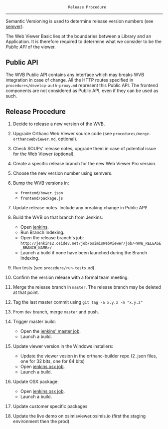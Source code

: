                                 Release Procedure
-------------------------------------------------------------------------------

Semantic Versioning is used to determine release version numbers (see
[semver](http://semver.org/)).

The Web Viewer Basic lies at the boundaries between a Library and an
Application. It is therefore required to determine what we consider to be 
the _Public API_ of the viewer.

## Public API

The WVB Public API contains any interface which may breaks WVB integration
in case of change. All the HTTP routes specified in
`procedures/develop-auth-proxy.md` represent this Public API. The frontend
components are not considered as Public API, even if they can be used as
such.

## Release Procedure

1.  Decide to release a new version of the WVB.

2.  Upgrade Orthanc Web Viewer source code (see 
    `procedures/merge-orthancwebviewer.md`, optional).

3.  Check SOUPs' release notes, upgrade them in case of potential issue for 
    the Web Viewer (optional).

4.  Create a specific release branch for the new Web Viewer Pro version.

5.  Choose the new version number using semvers.

6.  Bump the WVB versions in:

    * `frontend/bower.json`
    * `frontend/package.js`

7.  Update release notes. Include any breaking change in Public API!

8.  Build the WVB on that branch from Jenkins:

    * Open [jenkins](http://jenkins2.osidev.net/job/osimisWebViewer).
    * Run Branch Indexing.
    * Open the release branch's job:
      `http://jenkins2.osidev.net/job/osimisWebViewer/job/<WVB_RELEASE_BRANCH_NAME>/`
    * Launch a build if none have been launched during the Branch Indexing.

9.  Run tests (see `procedure/run-tests.md`).

10. Confirm the version release with a formal team meeting.

11. Merge the release branch in `master`. The release branch may be deleted
    at that point.

12. Tag the last master commit using `git tag -a x.y.z -m "x.y.z"`

13. From `dev` branch, merge `master` and push.

14. Trigger master build:

    * Open the [jenkins' master job](http://jenkins2.osidev.net/job/osimisWebViewer/job/master).
    * Launch a build.

15. Update viewer version in the Windows installers:

    * Update the viewer vesion in the orthanc-builder repo (2 .json files, one for 32 bits, one for 64 bits)
    * Open [jenkins osx job](http://jenkins2.osidev.net/job/orthanc/job/orthanc-zip-stable-osx/).
    * Launch a build.

16. Update OSX package:

    * Open [jenkins osx job](http://jenkins2.osidev.net/job/orthanc/job/orthanc-zip-stable-osx/).
    * Launch a build.
    
17. Update customer specific packages

18. Update the live demo on osimisviewer.osimis.io (first the staging environment then the prod)
